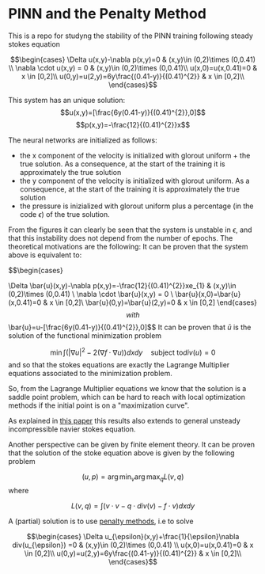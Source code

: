 # PINN and the Penalty Method

This is a repo for studyng the stability of the PINN training following steady stokes equation

$$\begin{cases}
\Delta u(x,y)-\nabla p(x,y)=0 & (x,y)\in (0,2)\times (0,0.41)  \\
\nabla \cdot u(x,y) = 0  & (x,y)\in (0,2)\times (0,0.41)\\
u(x,0)=u(x,0.41)=0 & x \in [0,2]\\
u(0,y)=u(2,y)=6y\frac{(0.41-y)}{(0.41)^{2}} & x \in [0,2]\\
\end{cases}$$

This system has an unique solution:
$$u(x,y)=[\frac{6y(0.41-y)}{(0.41)^{2}},0]$$
$$p(x,y)=-\frac{12}{(0.41)^{2}}x$$

The neural networks are initialized as follows:
-  the x component of the velocity is initialized with glorout uniform + the true solution. As a consequence, at the start of the training it is approximately the true solution
- the y component of the velocity is initialized with glorout uniform. As a consequence, at the start of the training it is approximately the true solution
- the pressure is inizialized with glorout uniform plus a percentage (in the code $\epsilon$) of the true solution.

From the figures it can clearly be seen that the system is unstable in $\epsilon$, and that this instability does not depend from the number of epochs.
The theoretical motivations are the following:
It can be proven that the system above is equivalent to:

$$\begin{cases}

\Delta \bar{u}(x,y)-\nabla p(x,y)=-\frac{12}{(0.41)^{2}}xe_{1} & (x,y)\in (0,2)\times (0,0.41)  \\
\nabla \cdot \bar{u}(x,y) = 0  \\
\bar{u}(x,0)=\bar{u}(x,0.41)=0 & x \in [0,2]\\
\bar{u}(0,y)=\bar{u}(2,y)=0 & x \in [0,2]
\end{cases}$$
with $$\bar{u}=u-[\frac{6y(0.41-y)}{(0.41)^{2}},0]$$
It can be proven that $\bar{u}$ is the solution of
the functional minimization problem

$$\min \int(|\nabla u|^2-2 (\nabla f \cdot \nabla u)) d x d y \quad \text{subject to} div(u)=0$$
and so that the stokes equations are exactly the Lagrange Multiplier equations associated to the minimization problem. 

So, from the Lagrange Multiplier equations we know that the solution is a saddle point problem, which can be hard to reach with local optimization methods if the initial point is on a "maximization curve".

As explained in [this paper](https://www.researchgate.net/publication/357302175_A_Variational_Principle_for_Navier-Stokes_Equations_Fluid_Mechanics_as_a_Minimization_Problem) this results also extends to general unsteady incompressible navier stokes equation.

Another perspective can be given by finite element theory. It can be proven that the solution of the stoke equation above is given by the following problem

$$(u,p)=\arg\min_{v}\arg \max_{q} L(v,q)$$ 
where


$$L(v,q)= \int (v\cdot v- q \cdot div(v)-f\cdot v)dxdy $$


A (partial) solution is to use [penalty methods](https://www.jstor.org/stable/2158403), i.e to solve

$$\begin{cases}
\Delta u_{\epsilon}(x,y)+\frac{1}{\epsilon}\nabla div(u_{\epsilon}) =0 & (x,y)\in (0,2)\times (0,0.41)  \\
u(x,0)=u(x,0.41)=0 & x \in [0,2]\\
u(0,y)=u(2,y)=6y\frac{(0.41-y)}{(0.41)^{2}} & x \in [0,2]\\
\end{cases}$$
